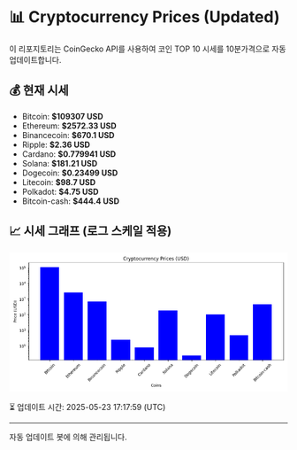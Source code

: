 
# 📊 Cryptocurrency Prices (Updated)

이 리포지토리는 CoinGecko API를 사용하여 코인 TOP 10 시세를 10분가격으로 자동 업데이트합니다.

## 💰 현재 시세
- Bitcoin: **$109307 USD**
- Ethereum: **$2572.33 USD**
- Binancecoin: **$670.1 USD**
- Ripple: **$2.36 USD**
- Cardano: **$0.779941 USD**
- Solana: **$181.21 USD**
- Dogecoin: **$0.23499 USD**
- Litecoin: **$98.7 USD**
- Polkadot: **$4.75 USD**
- Bitcoin-cash: **$444.4 USD**

## 📈 시세 그래프 (로그 스케일 적용)
![Crypto Prices](crypto_prices.png)

⏳ 업데이트 시간: 2025-05-23 17:17:59 (UTC)

---
자동 업데이트 봇에 의해 관리됩니다.
